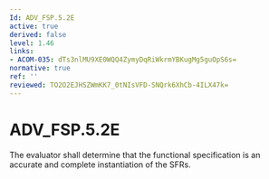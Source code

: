```yaml
---
Id: ADV_FSP.5.2E
active: true
derived: false
level: 1.46
links:
- ACOM-035: dTs3nlMU9XE0WQQ4ZymyDqRiWkrmYBKugMg5guOpS6s=
normative: true
ref: ''
reviewed: TO2O2EJHSZWmKK7_0tNIsVFD-SNQrk6XhCb-4ILX47k=
---
```


# ADV_FSP.5.2E

The evaluator shall determine that the functional specification is an accurate and complete instantiation of the SFRs.